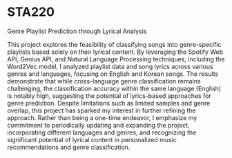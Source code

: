 # STA220
Genre Playlist Prediction through Lyrical Analysis

This project explores the feasibility of classifying songs into genre-specific playlists based solely on their lyrical content. By leveraging the Spotify Web API, Genius API, and Natural Language Processing techniques, including the Word2Vec model, I analyzed playlist data and song lyrics across various genres and languages, focusing on English and Korean songs. The results demonstrate that while cross-language genre classification remains challenging, the classification accuracy within the same language (English) is notably high, suggesting the potential of lyrics-based approaches for genre prediction. Despite limitations such as limited samples and genre overlap, this project has sparked my interest in further refining the approach. Rather than being a one-time endeavor, I emphasize my commitment to periodically updating and expanding the project, incorporating different languages and genres, and recognizing the significant potential of lyrical content in personalized music recommendations and genre classification.
